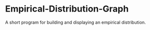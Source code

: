 # Empirical-Distribution-Graph
A short program for building and displaying an empirical distribution.
